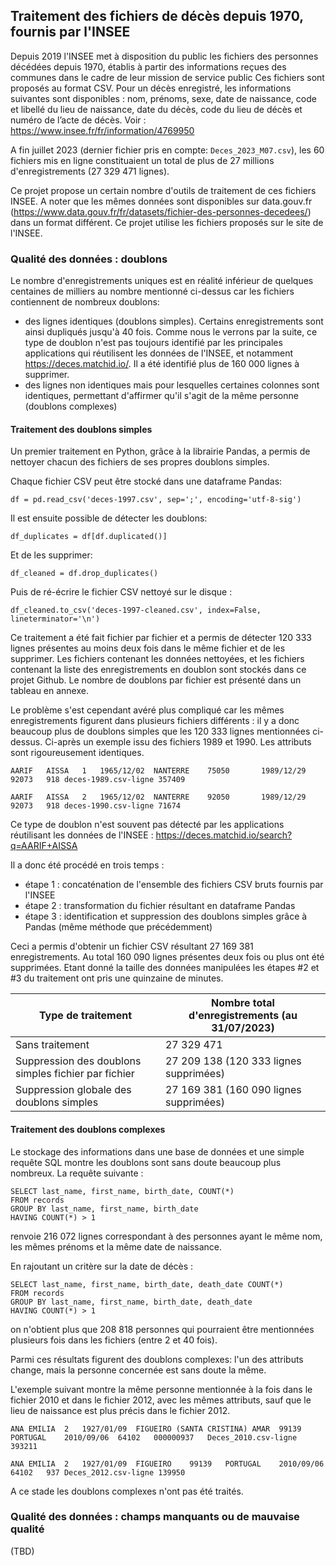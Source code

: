 ## Traitement des fichiers de décès depuis 1970, fournis par l'INSEE

Depuis 2019 l'INSEE met à disposition du public les fichiers des personnes décédées depuis 1970, établis à partir des informations reçues des communes dans le cadre de leur mission de service public
Ces fichiers sont proposés au format CSV. Pour un décès enregistré, les informations suivantes sont disponibles : nom, prénoms, sexe, date de naissance, code et libellé du lieu de naissance, date du décès, code du lieu de décès et numéro de l’acte de décès.
Voir : https://www.insee.fr/fr/information/4769950

A fin juillet 2023 (dernier fichier pris en compte: `Deces_2023_M07.csv`), les 60 fichiers mis en ligne constituaient un total de plus de 27 millions d'enregistrements (27 329 471 lignes). 

Ce projet propose un certain nombre d'outils de traitement de ces fichiers INSEE. 
A noter que les mêmes données sont disponibles sur data.gouv.fr (https://www.data.gouv.fr/fr/datasets/fichier-des-personnes-decedees/) dans un format différent. Ce projet utilise les fichiers proposés sur le site de l'INSEE. 

### Qualité des données : doublons 

Le nombre d'enregistrements uniques est en réalité inférieur de quelques centaines de milliers au nombre mentionné ci-dessus car les fichiers contiennent de nombreux doublons: 

 - des lignes identiques (doublons simples). Certains enregistrements sont ainsi dupliqués jusqu'à 40 fois. Comme nous le verrons par la suite, ce type de doublon n'est pas toujours identifié par les principales applications qui réutilisent les données de l'INSEE, et notamment https://deces.matchid.io/. Il a été identifié plus de 160 000 lignes à supprimer. 
 - des lignes non identiques mais pour lesquelles certaines colonnes sont identiques, permettant d'affirmer qu'il s'agit de la même personne (doublons complexes)

#### Traitement des doublons simples 

Un premier traitement en Python, grâce à la librairie Pandas, a permis de nettoyer chacun des fichiers de ses propres doublons simples.

Chaque fichier CSV peut être stocké dans une dataframe Pandas: 

    df = pd.read_csv('deces-1997.csv', sep=';', encoding='utf-8-sig') 
    
 Il est ensuite possible de détecter les doublons: 

    df_duplicates = df[df.duplicated()]

  Et de les supprimer: 

    df_cleaned = df.drop_duplicates()

Puis de ré-écrire le fichier CSV nettoyé sur le disque : 

    df_cleaned.to_csv('deces-1997-cleaned.csv', index=False, lineterminator='\n')

Ce traitement a été fait fichier par fichier et a permis de détecter 120 333 lignes présentes au moins deux fois dans le même fichier et de les supprimer. Les fichiers contenant les données nettoyées, et les fichiers contenant la liste des enregistrements en doublon sont stockés dans ce projet Github. Le nombre de doublons par fichier est présenté dans un tableau en annexe. 

Le problème s'est cependant avéré plus compliqué car les mêmes enregistrements figurent dans plusieurs fichiers différents : il y a donc beaucoup plus de doublons simples que les 120 333 lignes mentionnées ci-dessus. Ci-après un exemple issu des fichiers 1989 et 1990. Les attributs sont rigoureusement identiques. 

    AARIF	AISSA	1	1965/12/02	NANTERRE	75050		1989/12/29	92073	918	deces-1989.csv-ligne 357409
    
    AARIF	AISSA	2	1965/12/02	NANTERRE	92050		1989/12/29	92073	918	deces-1990.csv-ligne 71674

Ce type de doublon n'est souvent pas détecté par les applications réutilisant les données de l'INSEE : https://deces.matchid.io/search?q=AARIF+AISSA

Il a donc été procédé en trois temps : 
- étape 1 : concaténation de l'ensemble des fichiers CSV bruts fournis par l'INSEE
- étape 2 : transformation du fichier résultant en dataframe Pandas 
- étape 3 : identification et suppression des doublons simples grâce à Pandas (même méthode que précédemment)

Ceci a permis d'obtenir un fichier CSV résultant 27 169 381 enregistrements. Au total 160 090 lignes présentes deux fois ou plus ont été supprimées. Etant donné la taille des données manipulées les étapes #2 et #3 du traitement ont pris une quinzaine de minutes. 

Type de traitement | Nombre total d'enregistrements (au 31/07/2023)
-------- | -----
Sans traitement | 27 329 471
Suppression des doublons simples fichier par fichier | 27 209 138 (120 333 lignes supprimées)
Suppression globale des doublons simples | 27 169 381 (160 090 lignes supprimées)

#### Traitement des doublons complexes

Le stockage des informations dans une base de données et une simple requête SQL montre  les doublons sont sans doute beaucoup plus nombreux. La requête suivante : 

    SELECT last_name, first_name, birth_date, COUNT(*)
    FROM records
    GROUP BY last_name, first_name, birth_date 
    HAVING COUNT(*) > 1 

renvoie 216 072 lignes correspondant à des personnes ayant le même nom, les mêmes prénoms et la même date de naissance. 

En rajoutant un critère sur la date de décès : 

    SELECT last_name, first_name, birth_date, death_date COUNT(*)
    FROM records
    GROUP BY last_name, first_name, birth_date, death_date
    HAVING COUNT(*) > 1 

on n'obtient plus que 208 818 personnes qui pourraient être mentionnées plusieurs fois dans les fichiers (entre 2 et 40 fois). 

Parmi ces résultats figurent des doublons complexes: l'un des attributs change, mais la personne concernée est sans doute la même. 

L'exemple suivant montre la même personne mentionnée à la fois dans le fichier 2010 et dans le fichier 2012, avec les mêmes attributs, sauf que le lieu de naissance est plus précis dans le fichier 2012. 

    ANA EMILIA	2	1927/01/09	FIGUEIRO (SANTA CRISTINA) AMAR	99139	PORTUGAL	2010/09/06	64102	000000937	Deces_2010.csv-ligne 393211

    ANA EMILIA	2	1927/01/09	FIGUEIRO	99139	PORTUGAL	2010/09/06	64102	937	Deces_2012.csv-ligne 139950

A ce stade les doublons complexes n'ont pas été traités. 

### Qualité des données : champs manquants ou de mauvaise qualité

(TBD)


